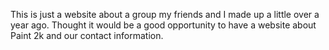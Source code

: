 This is just a website about a group my friends and I made up a little over a year ago.
Thought it would be a good opportunity to have a website about Paint 2k and our contact information.
